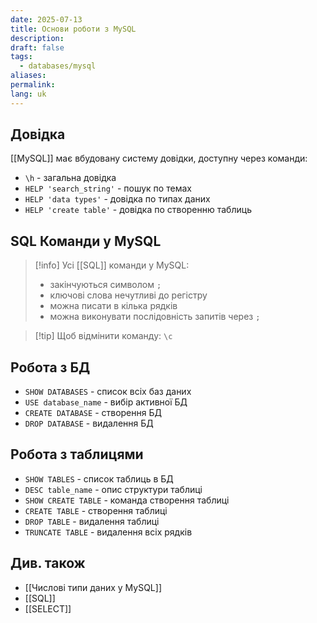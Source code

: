 ```yaml
---
date: 2025-07-13
title: Основи роботи з MySQL
description: 
draft: false
tags:
  - databases/mysql
aliases: 
permalink: 
lang: uk
---
```


## Довідка

[[MySQL]] має вбудовану систему довідки, доступну через команди:

- `\h` - загальна довідка
- `HELP 'search_string'` - пошук по темах
- `HELP 'data types'` - довідка по типах даних
- `HELP 'create table'` - довідка по створенню таблиць

## SQL Команди у MySQL

> [!info] Усі [[SQL]] команди у MySQL:
> - закінчуються символом `;`
> - ключові слова нечутливі до регістру
> - можна писати в кілька рядків
> - можна виконувати послідовність запитів через `;`

> [!tip] Щоб відмінити команду: `\c`

## Робота з БД

- `SHOW DATABASES` - список всіх баз даних
- `USE database_name` - вибір активної БД
- `CREATE DATABASE` - створення БД
- `DROP DATABASE` - видалення БД

## Робота з таблицями

- `SHOW TABLES` - список таблиць в БД
- `DESC table_name` - опис структури таблиці
- `SHOW CREATE TABLE` - команда створення таблиці
- `CREATE TABLE` - створення таблиці
- `DROP TABLE` - видалення таблиці
- `TRUNCATE TABLE` - видалення всіх рядків

## Див. також

- [[Числові типи даних у MySQL]]
- [[SQL]]
- [[SELECT]]
